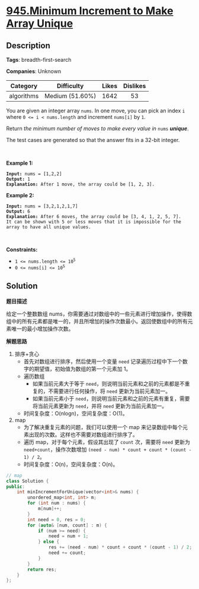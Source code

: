 # [945.Minimum Increment to Make Array Unique](https://leetcode.com/problems/minimum-increment-to-make-array-unique/description/)

## Description

**Tags**: breadth-first-search

**Companies**: Unknown

|  Category  |   Difficulty    | Likes | Dislikes |
| :--------: | :-------------: | :---: | :------: |
| algorithms | Medium (51.60%) | 1642  |    53    |

<p>You are given an integer array <code>nums</code>. In one move, you can pick an index <code>i</code> where <code>0 &lt;= i &lt; nums.length</code> and increment <code>nums[i]</code> by <code>1</code>.</p>
<p>Return <em>the minimum number of moves to make every value in </em><code>nums</code><em> <strong>unique</strong></em>.</p>
<p>The test cases are generated so that the answer fits in a 32-bit integer.</p>
<p>&nbsp;</p>
<p><strong class="example">Example 1:</strong></p>
<pre><code><strong>Input:</strong> nums = [1,2,2]
<strong>Output:</strong> 1
<strong>Explanation:</strong> After 1 move, the array could be [1, 2, 3].</code></pre>
<p><strong class="example">Example 2:</strong></p>
<pre><code><strong>Input:</strong> nums = [3,2,1,2,1,7]
<strong>Output:</strong> 6
<strong>Explanation:</strong> After 6 moves, the array could be [3, 4, 1, 2, 5, 7].
It can be shown with 5 or less moves that it is impossible for the array to have all unique values.</code></pre>
<p>&nbsp;</p>
<p><strong>Constraints:</strong></p>
<ul>
  <li><code>1 &lt;= nums.length &lt;= 10<sup>5</sup></code></li>
  <li><code>0 &lt;= nums[i] &lt;= 10<sup>5</sup></code></li>
</ul>

## Solution

**题目描述**

给定一个整数数组 nums，你需要通过对数组中的一些元素进行增加操作，使得数组中的所有元素都是唯一的，并且所增加的操作次数最小。返回使数组中的所有元素唯一的最小增加操作次数。

**解题思路**

1. 排序+贪心
   - 首先对数组进行排序，然后使用一个变量 `need` 记录遍历过程中下一个数字的期望值，初始值为数组的第一个元素加 1。
   - 遍历数组
     - 如果当前元素大于等于 `need`，则说明当前元素和之前的元素都是不重复的，不需要进行任何操作，将 `need` 更新为当前元素加一。
     - 如果当前元素小于 `need`，则说明当前元素和之前的元素有重复，需要将当前元素更新为 `need`，并将 `need` 更新为当前元素加一。
   - 时间复杂度：O(nlogn)，空间复杂度：O(1)。
2. map
   - 为了解决重复元素的问题，我们可以使用一个 map 来记录数组中每个元素出现的次数。这样也不需要对数组进行排序了。
   - 遍历 map，对于每个元素，假设其出现了 `count` 次，需要将 `need` 更新为 `need+count`，操作次数增加 `(need - num) * count + count * (count - 1) / 2`。
   - 时间复杂度：O(n)，空间复杂度：O(n)。

```cpp
// map
class Solution {
public:
    int minIncrementForUnique(vector<int>& nums) {
        unordered_map<int, int> m;
        for (int num : nums) {
            m[num]++;
        }
        int need = 0, res = 0;
        for (auto& [num, count] : m) {
            if (num >= need) {
                need = num + 1;
            } else {
                res += (need - num) * count + count * (count - 1) / 2;
                need += count;
            }
        }
        return res;
    }
};
